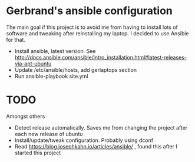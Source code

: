 # Gerbrand's ansible configuration

The main goal if this project is to avoid me from having to install lots of software and tweaking after reinstalling my laptop. I decided to use Ansible for that.

* Install ansible, latest version. See http://docs.ansible.com/ansible/intro_installation.html#latest-releases-via-apt-ubuntu
* Update /etc/ansible/hosts, add gerlaptops section
* Run ansible-playbook site.yml

# TODO
Amongst others

* Detect release automatically. Saves me from changing the project after each new release of ubuntu
* Install/update/tweak configuration. Probably using dconf
* Read https://blog.josephkahn.io/articles/ansible/ , found this after I started this project
